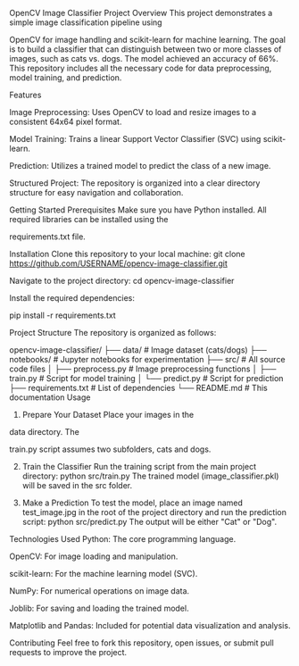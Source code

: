 OpenCV Image Classifier
Project Overview
This project demonstrates a simple image classification pipeline using 

OpenCV for image handling and scikit-learn for machine learning. The goal is to build a classifier that can distinguish between two or more classes of images, such as cats vs. dogs. The model achieved an accuracy of 66%. This repository includes all the necessary code for data preprocessing, model training, and prediction.



Features

Image Preprocessing: Uses OpenCV to load and resize images to a consistent 64x64 pixel format.



Model Training: Trains a linear Support Vector Classifier (SVC) using scikit-learn.



Prediction: Utilizes a trained model to predict the class of a new image.


Structured Project: The repository is organized into a clear directory structure for easy navigation and collaboration.

Getting Started
Prerequisites
Make sure you have Python installed. All required libraries can be installed using the 

requirements.txt file.

Installation
Clone this repository to your local machine:
git clone https://github.com/USERNAME/opencv-image-classifier.git

Navigate to the project directory:
cd opencv-image-classifier

Install the required dependencies:


pip install -r requirements.txt 

Project Structure
The repository is organized as follows:

opencv-image-classifier/
├── data/                 # Image dataset (cats/dogs)
├── notebooks/            # Jupyter notebooks for experimentation
├── src/                  # All source code files
│   ├── preprocess.py     # Image preprocessing functions
│   ├── train.py          # Script for model training
│   └── predict.py        # Script for prediction
├── requirements.txt      # List of dependencies
└── README.md             # This documentation
Usage
1. Prepare Your Dataset
Place your images in the 

data directory. The 

train.py script assumes two subfolders, cats and dogs.


2. Train the Classifier
Run the training script from the main project directory:
python src/train.py
The trained model (image_classifier.pkl) will be saved in the src folder.

3. Make a Prediction
To test the model, place an image named test_image.jpg in the root of the project directory and run the prediction script:
python src/predict.py
The output will be either "Cat" or "Dog".

Technologies Used
Python: The core programming language.


OpenCV: For image loading and manipulation.





scikit-learn: For the machine learning model (SVC).



NumPy: For numerical operations on image data.



Joblib: For saving and loading the trained model.


Matplotlib and Pandas: Included for potential data visualization and analysis.

Contributing
Feel free to fork this repository, open issues, or submit pull requests to improve the project.

